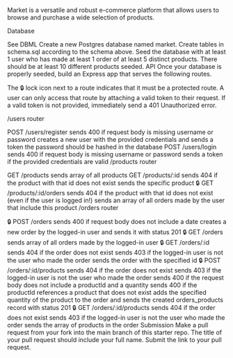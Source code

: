 Market is a versatile and robust e-commerce platform that allows users to browse and purchase a wide selection of products.

Database


See DBML
Create a new Postgres database named market.
Create tables in schema.sql according to the schema above.
Seed the database with at least 1 user who has made at least 1 order of at least 5 distinct products. There should be at least 10 different products seeded.
API
Once your database is properly seeded, build an Express app that serves the following routes.

The 🔒 lock icon next to a route indicates that it must be a protected route. A user can only access that route by attaching a valid token to their request. If a valid token is not provided, immediately send a 401 Unauthorized error.

/users router

POST /users/register
sends 400 if request body is missing username or password
creates a new user with the provided credentials and sends a token
the password should be hashed in the database
POST /users/login
sends 400 if request body is missing username or password
sends a token if the provided credentials are valid
/products router

GET /products sends array of all products
GET /products/:id
sends 404 if the product with that id does not exist
sends the specific product
🔒 GET /products/:id/orders
sends 404 if the product with that id does not exist (even if the user is logged in!)
sends an array of all orders made by the user that include this product
/orders router

🔒 POST /orders
sends 400 if request body does not include a date
creates a new order by the logged-in user and sends it with status 201
🔒 GET /orders sends array of all orders made by the logged-in user
🔒 GET /orders/:id
sends 404 if the order does not exist
sends 403 if the logged-in user is not the user who made the order
sends the order with the specified id
🔒 POST /orders/:id/products
sends 404 if the order does not exist
sends 403 if the logged-in user is not the user who made the order
sends 400 if the request body does not include a productId and a quantity
sends 400 if the productId references a product that does not exist
adds the specified quantity of the product to the order and sends the created orders_products record with status 201
🔒 GET /orders/:id/products
sends 404 if the order does not exist
sends 403 if the logged-in user is not the user who made the order
sends the array of products in the order
Submission
Make a pull request from your fork into the main branch of this starter repo. The title of your pull request should include your full name. Submit the link to your pull request.